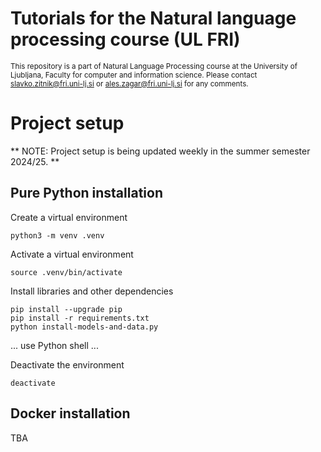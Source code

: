# Tutorials for the Natural language processing course (UL FRI)
<sup>This repository is a part of Natural Language Processing course at the University of Ljubljana, Faculty for computer and information science. Please contact [slavko.zitnik@fri.uni-lj.si](mailto:slavko.zitnik@fri.uni-lj.si) or [ales.zagar@fri.uni-lj.si](mailto:ales.zagar@fri.uni-lj.si)  for any comments.</sub>

# Project setup
** NOTE: Project setup is being updated weekly in the summer semester 2024/25. **

## Pure Python installation

Create a virtual environment
```
python3 -m venv .venv
```

Activate a virtual environment
```
source .venv/bin/activate
```

Install libraries and other dependencies
```
pip install --upgrade pip
pip install -r requirements.txt
python install-models-and-data.py 
```

... use Python shell ...

Deactivate the environment
```
deactivate
```

## Docker installation

TBA